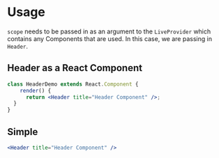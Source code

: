 # Usage
`scope` needs to be passed in as an argument to the `LiveProvider` which contains any Components that are used. In this case, we are passing in `Header`.

## Header as a React Component

```jsx
class HeaderDemo extends React.Component {
    render() {
      return <Header title="Header Component" />;
  }
}
```

## Simple
```jsx
<Header title="Header Component" />
```
